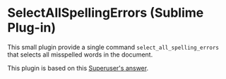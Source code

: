 # SelectAllSpellingErrors (Sublime Plug-in)

This small plugin provide a single command `select_all_spelling_errors` that selects all misspelled words in the document.

This plugin is based on this [Superuser's answer](https://superuser.com/a/1068408).
